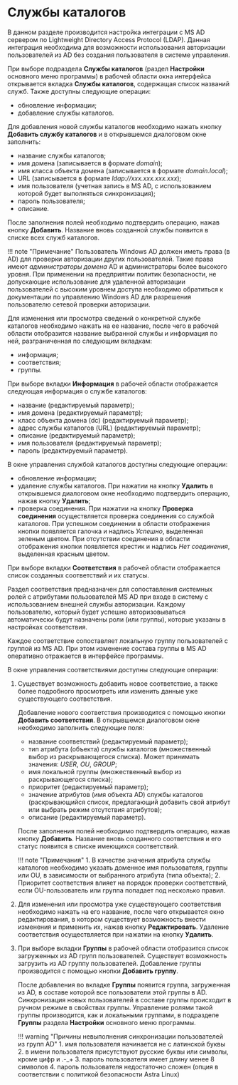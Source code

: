 # Службы каталогов

В данном разделе производится настройка интеграции с MS AD сервером по Lightweight Directory Access 
Protocol (LDAP). Данная интеграция необходима для возможности использования авторизации 
пользователей из AD без создания пользователя в системе управления.
 
При выборе подраздела **Службы каталогов** (раздел **Настройки** основного меню программы) 
в рабочей области окна интерфейса открывается вкладка **Службы каталогов**, содержащая 
список названий служб. Также доступны следующие операции:

- обновление информации;
- добавление службы каталогов.

Для добавления новой службы каталогов необходимо нажать кнопку **Добавить службу каталогов** 
и в открывшемся диалоговом окне заполнить:

- название службы каталогов;
- имя домена (записывается в формате *domain*);
- имя класса объекта домена (записывается в формате *domain.local*);
- URL (записывается в формате *ldap://xxx.xxx.xxx.xxx*);
- имя пользователя (учетная запись в MS AD, с использованием которой будет выполняться синхронизация);
- пароль пользователя;
- описание.

После заполнения полей необходимо подтвердить операцию, нажав кнопку **Добавить**. Название 
вновь созданной службы появится в списке всех служб каталогов.

!!! note "Примечание" 
    Пользователь Windows AD должен иметь права (в AD) для проверки авторизации других пользователей. 
Такие права имеют *администраторы домена* AD и администраторы более высокого уровня. При применении 
на предприятии политик безопасности, не допускающие использование для удаленной авторизации пользователей 
с высоким уровнем доступа необходимо обратиться к документации по управлению Windows AD для 
разрешения пользователю сетевой проверки авторизации.

Для изменения или просмотра сведений о конкретной службе каталогов необходимо нажать на ее название, 
после чего в рабочей области отобразится название выбранной службы и информация по ней, разграниченная 
по следующим вкладкам:

- информация;
- соответствия;
- группы.

При выборе вкладки **Информация** в рабочей области отображается следующая информация о службе каталогов:

- название (редактируемый параметр);
- имя домена (редактируемый параметр);
- класс объекта домена (dc) (редактируемый параметр);
- адрес службы каталогов (URL) (редактируемый параметр);
- описание (редактируемый параметр);
- имя пользователя (редактируемый параметр);
- пароль (редактируемый параметр).

В окне управления службой каталогов доступны следующие операции:

- обновление информации;
- удаление службы каталогов. При нажатии на кнопку **Удалить** в открывшемся диалоговом окне 
необходимо подтвердить операцию, нажав кнопку **Удалить**;
- проверка соединения. При нажатии на кнопку **Проверка соединения** осуществляется проверка 
соединения со службой каталогов. При успешном соединении в области отображения кнопки появляется 
галочка и надпись *Успешно*, выделенная зеленым цветом. При отсутствии соединения в области 
отображения кнопки появляется крестик и надпись *Нет соединения*, выделенная красным цветом.

При выборе вкладки **Соответствия** в рабочей области отображается список созданных соответствий и их статусы.

Раздел соответствия предназначен для сопоставления системных ролей с атрибутами пользователей MS AD при 
входе в систему с использованием внешней службы авторизации. Каждому пользователю, который будет успешно 
авторизовываться автоматически будут назначены роли (или группы), которые указаны в настройках соответствия.

Каждое соответствие сопоставляет локальную группу пользователей с группой из MS AD. При этом изменение 
состава группы в MS AD оперативно отражается в интерфейсе программы.

В окне управления соответствиями доступны следующие операции:

1. Существует возможность добавить новое соответствие, а также более подробного просмотреть или 
изменить данные уже существующего соответствия.

    Добавление нового соответствия производится с помощью кнопки **Добавить соответствия**. В открывшемся 
    диалоговом окне необходимо заполнить следующие поля:

      - название соответствий (редактируемый параметр);
      - тип атрибута (объекта) службы каталогов (множественный выбор из раскрывающегося списка). Может принимать значения: *USER*, *OU*, *GROUP*;
      - имя локальной группы (множественный выбор из раскрывающегося списка);
      - приоритет (редактируемый параметр);
      - значение атрибутов (имя объекта AD) службы каталогов (раскрывающийся список, предлагающий добавить свой атрибут или выбрать режим отсутствия атрибутов);
      - описание (редактируемый параметр).

    После заполнения полей необходимо подтвердить операцию, нажав кнопку **Добавить**. Название вновь 
    созданного соответствия и его статус появится в списке имеющихся соответствий.

    !!! note "Примечания" 
        1. В качестве значения атрибута службы каталогов необходимо указать доменное имя пользователя, 
        группы или OU, в зависимости от выбранного атрибута (типа объекта);
        2. Приоритет соответствия влияет на порядок проверки соответствий, если 
        OU-пользователь или группа попадает под несколько правил.

1. Для изменения или просмотра уже существующего соответствия необходимо нажать на его название, после 
чего открывается окно редактирования, в котором существует возможность внести изменения и применить их, 
нажав кнопку **Редактировать**. Удаление соответствия осуществляется при нажатии на кнопку **Удалить**.
1. При выборе вкладки **Группы** в рабочей области отобразится список загруженных из AD групп пользователей.
Существует возможность загрузить из AD группу пользователей. Добавление группы производится с 
помощью кнопки **Добавить группу**. 
   
    После добавления во вкладке **Группы** появится группа, загруженная из AD, в составе которой все 
    пользователи этой группы в AD. Синхронизация новых пользователей в составе группы происходит в 
    ручном режиме в свойствах группы. Управление ролями такой группы производится, как и локальными группами, 
    в подразделе **Группы** раздела **Настройки** основного меню программы.
   
    !!! warning "Причины невыполнения синхронизации пользователей из групп AD"
        1. имя пользователя начинается не с латинской буквы
        2. в имени пользователя присутствуют русские буквы или символы, кроме цифр и .-_+
        3. пароль пользователя имеет длину менее 8 символов
        4. пароль пользователя недостаточно сложен (опция в соответствии с политикой безопасности Astra Linux)
   